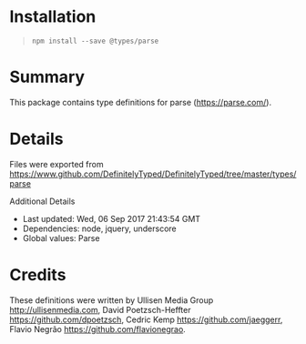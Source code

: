 # Installation
> `npm install --save @types/parse`

# Summary
This package contains type definitions for parse (https://parse.com/).

# Details
Files were exported from https://www.github.com/DefinitelyTyped/DefinitelyTyped/tree/master/types/parse

Additional Details
 * Last updated: Wed, 06 Sep 2017 21:43:54 GMT
 * Dependencies: node, jquery, underscore
 * Global values: Parse

# Credits
These definitions were written by  Ullisen Media Group <http://ullisenmedia.com>, David Poetzsch-Heffter <https://github.com/dpoetzsch>, Cedric Kemp <https://github.com/jaeggerr>, Flavio Negrão <https://github.com/flavionegrao>.
